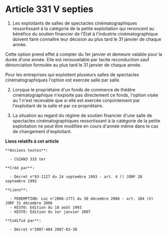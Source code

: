 # Article 331 V septies

1. Les exploitants de salles de spectacles cinématographiques ressortissant à la catégorie de la petite exploitation qui
renoncent au bénéfice du soutien financier de l'Etat à l'industrie cinématographique doivent faire connaître leur décision au
plus tard le 31 janvier de chaque année.

Cette option prend effet à compter du 1er janvier et demeure valable pour la durée d'une année. Elle est renouvelable par
tacite reconduction  sauf dénonciation formulée au plus tard le 31 janvier de chaque année.

Pour les entreprises qui exploitent plusieurs salles de spectacles cinématographiques  l'option est exercée salle par salle.

2. Lorsque le propriétaire d'un fonds de commerce de théâtre cinématographique n'exploite pas directement ce fonds, l'option
visée au 1 n'est recevable que si elle est exercée conjointement par l'exploitant de la salle et par ce propriétaire.

3. La situation au regard du régime de soutien financier d'une salle de spectacles cinématographiques ressortissant à la
catégorie de la petite exploitation ne peut être modifiée en cours d'année même dans le cas de changement d'exploitant.

**Liens relatifs à cet article**

	**Anciens textes**:

	  - CGIAN3 333 ter

	**Créé par**:

	  - Décret n°93-1127 du 24 septembre 1993 - art. 4 () JORF 28 septembre 1993

	**Liens**:

	  - PEREMPTION: Loi n°2006-1771 du 30 décembre 2006 - art. 104 (V) JORF 31 décembre 2006
	  - HISTO: Edition du 18 août 1993
	  - HISTO: Edition du 1er janvier 2007

	**Codifié par**:

	  - Décret n°2007-484 2007-03-30
